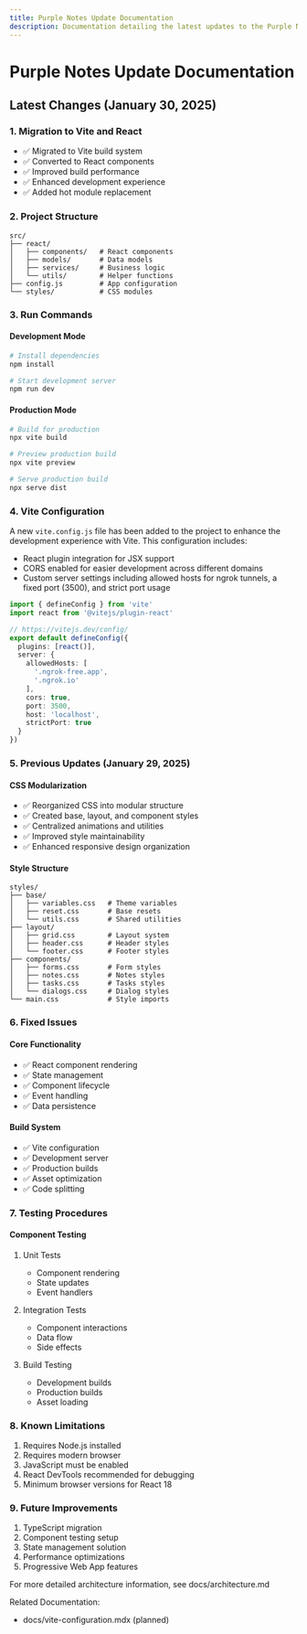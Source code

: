 ```yaml
---
title: Purple Notes Update Documentation
description: Documentation detailing the latest updates to the Purple Notes development environment, including the migration to Vite and React.
---
```


# Purple Notes Update Documentation

## Latest Changes (January 30, 2025)

### 1. Migration to Vite and React
- ✅ Migrated to Vite build system
- ✅ Converted to React components
- ✅ Improved build performance
- ✅ Enhanced development experience
- ✅ Added hot module replacement

### 2. Project Structure

```
src/
├── react/
│   ├── components/   # React components
│   ├── models/       # Data models
│   ├── services/     # Business logic
│   └── utils/        # Helper functions
├── config.js         # App configuration
└── styles/           # CSS modules
```

### 3. Run Commands

#### Development Mode

```bash
# Install dependencies
npm install

# Start development server
npm run dev
```

#### Production Mode

```bash
# Build for production
npx vite build

# Preview production build
npx vite preview

# Serve production build
npx serve dist
```

### 4. Vite Configuration

A new `vite.config.js` file has been added to the project to enhance the development experience with Vite. This configuration includes:

- React plugin integration for JSX support
- CORS enabled for easier development across different domains
- Custom server settings including allowed hosts for ngrok tunnels, a fixed port (3500), and strict port usage

```typescript
import { defineConfig } from 'vite'
import react from '@vitejs/plugin-react'

// https://vitejs.dev/config/
export default defineConfig({
  plugins: [react()],
  server: {
    allowedHosts: [
      '.ngrok-free.app',
      '.ngrok.io'
    ],
    cors: true,
    port: 3500,
    host: 'localhost',
    strictPort: true
  }
})
```

### 5. Previous Updates (January 29, 2025)

#### CSS Modularization
- ✅ Reorganized CSS into modular structure
- ✅ Created base, layout, and component styles
- ✅ Centralized animations and utilities
- ✅ Improved style maintainability
- ✅ Enhanced responsive design organization

#### Style Structure

```
styles/
├── base/
│   ├── variables.css   # Theme variables
│   ├── reset.css       # Base resets
│   └── utils.css       # Shared utilities
├── layout/
│   ├── grid.css        # Layout system
│   ├── header.css      # Header styles
│   └── footer.css      # Footer styles
├── components/
│   ├── forms.css       # Form styles
│   ├── notes.css       # Notes styles
│   ├── tasks.css       # Tasks styles
│   └── dialogs.css     # Dialog styles
└── main.css            # Style imports
```

### 6. Fixed Issues

#### Core Functionality
- ✅ React component rendering
- ✅ State management
- ✅ Component lifecycle
- ✅ Event handling
- ✅ Data persistence

#### Build System
- ✅ Vite configuration
- ✅ Development server
- ✅ Production builds
- ✅ Asset optimization
- ✅ Code splitting

### 7. Testing Procedures

#### Component Testing
1. Unit Tests
   - Component rendering
   - State updates
   - Event handlers

2. Integration Tests
   - Component interactions
   - Data flow
   - Side effects

3. Build Testing
   - Development builds
   - Production builds
   - Asset loading

### 8. Known Limitations
1. Requires Node.js installed
2. Requires modern browser
3. JavaScript must be enabled
4. React DevTools recommended for debugging
5. Minimum browser versions for React 18

### 9. Future Improvements
1. TypeScript migration
2. Component testing setup
3. State management solution
4. Performance optimizations
5. Progressive Web App features

For more detailed architecture information, see docs/architecture.md

Related Documentation:
- docs/vite-configuration.mdx (planned)